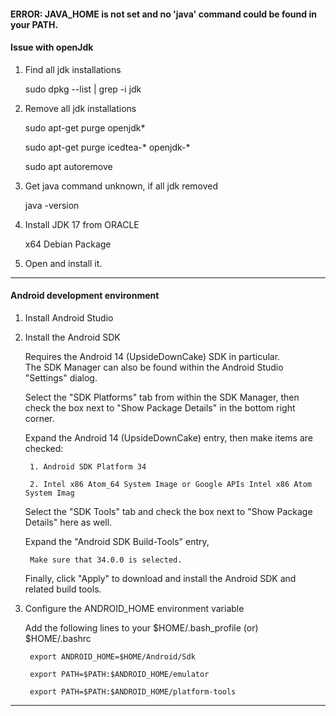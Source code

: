 #### ERROR: JAVA_HOME is not set and no 'java' command could be found in your PATH.

#### Issue with openJdk

1) Find all jdk installations

    sudo dpkg --list | grep -i jdk

2) Remove all jdk installations

    sudo apt-get purge openjdk*

    sudo apt-get purge icedtea-* openjdk-*

    sudo apt autoremove

3) Get java command unknown, if all jdk removed

    java -version

4) Install JDK 17 from ORACLE

    x64 Debian Package

5) Open and install it.

--------

#### Android development environment

1) Install Android Studio

2) Install the Android SDK

    Requires the Android 14 (UpsideDownCake) SDK in particular.   
    The SDK Manager can also be found within the Android Studio "Settings" dialog.

    Select the "SDK Platforms" tab from within the SDK Manager, then check the box next to "Show Package Details" in the bottom right corner. 
    
    Expand the Android 14 (UpsideDownCake) entry, then make items are checked:

        1. Android SDK Platform 34
        
        2. Intel x86 Atom_64 System Image or Google APIs Intel x86 Atom System Imag

    Select the "SDK Tools" tab and check the box next to "Show Package Details" here as well. 
    
    Expand the "Android SDK Build-Tools" entry, 
    
        Make sure that 34.0.0 is selected.

    Finally, click "Apply" to download and install the Android SDK and related build tools.

3) Configure the ANDROID_HOME environment variable

    Add the following lines to your $HOME/.bash_profile (or) $HOME/.bashrc

        export ANDROID_HOME=$HOME/Android/Sdk

        export PATH=$PATH:$ANDROID_HOME/emulator
        
        export PATH=$PATH:$ANDROID_HOME/platform-tools

--------

